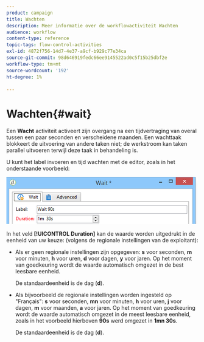 ```yaml
---
product: campaign
title: Wachten
description: Meer informatie over de workflowactiviteit Wachten
audience: workflow
content-type: reference
topic-tags: flow-control-activities
exl-id: 4872f756-14d7-4e37-a9cf-b929c77e34ca
source-git-commit: 98d646919fedc66ee9145522ad0c5f15b25dbf2e
workflow-type: tm+mt
source-wordcount: '192'
ht-degree: 1%

---
```


# Wachten{#wait}

Een **Wacht** activiteit activeert zijn overgang na een tijdvertraging van overal tussen een paar seconden en verscheidene maanden. Een wachttaak blokkeert de uitvoering van andere taken niet; de werkstroom kan taken parallel uitvoeren terwijl deze taak in behandeling is.

U kunt het label invoeren en tijd wachten met de editor, zoals in het onderstaande voorbeeld:

![](assets/edit_wait.png)

In het veld **[!UICONTROL Duration]** kan de waarde worden uitgedrukt in de eenheid van uw keuze: (volgens de regionale instellingen van de exploitant):

* Als er geen regionale instellingen zijn opgegeven: **s** voor seconden, **m** voor minuten, **h** voor uren, **d** voor dagen, **y** voor jaren. Op het moment van goedkeuring wordt de waarde automatisch omgezet in de best leesbare eenheid.

   De standaardeenheid is de dag (**d**).

* Als bijvoorbeeld de regionale instellingen worden ingesteld op &quot;Français&quot;: **s** voor seconden, **mn** voor minuten, **h** voor uren, **j** voor dagen, **m** voor maanden, **a** voor jaren. Op het moment van goedkeuring wordt de waarde automatisch omgezet in de meest leesbare eenheid, zoals in het voorbeeld hierboven **90s** werd omgezet in **1mn 30s**.

   De standaardeenheid is de dag (**d**).
